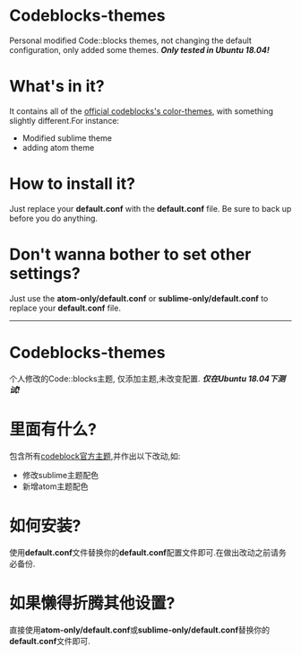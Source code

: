 # Codeblocks-themes
Personal modified Code::blocks themes, not changing the default configuration, only added some themes.
***Only tested in Ubuntu 18.04!***
# What's in it?
It contains all of the [official codeblocks's color-themes](http://wiki.codeblocks.org/index.php?title=Syntax_highlighting_custom_colour_themes), with something slightly different.For instance:
- Modified sublime theme
- adding atom theme
# How to install it?
Just replace your **default.conf** with the **default.conf** file. Be sure to back up before you do anything.
# Don't wanna bother to set other settings?
Just use the **atom-only/default.conf** or **sublime-only/default.conf** to replace your **default.conf** file.

---
# Codeblocks-themes
个人修改的Code::blocks主题, 仅添加主题,未改变配置.
***仅在Ubuntu 18.04下测试!***
# 里面有什么?
包含所有[codeblock官方主题](http://wiki.codeblocks.org/index.php?title=Syntax_highlighting_custom_colour_themes),并作出以下改动,如:
- 修改sublime主题配色
- 新增atom主题配色
# 如何安装?
使用**default.conf**文件替换你的**default.conf**配置文件即可.在做出改动之前请务必备份.
# 如果懒得折腾其他设置?
直接使用**atom-only/default.conf**或**sublime-only/default.conf**替换你的**default.conf**文件即可.
